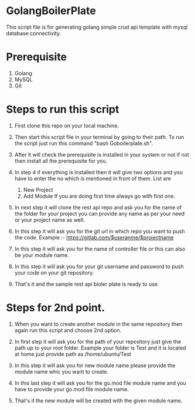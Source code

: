# GolangBoilerPlate

This script file is for generating golang simple crud api template with mysql database connectivity.

# Prerequisite

1. Golang
2. MySQL
3. Git


# Steps to run this script

1. First clone this repo on your local machine.

2. Then start this script file in your terminal by going to their path. To run the script  just run this command "bash Goboilerplate.sh".

3. After it will check the prerequisite is installed in your system or not  if not then install all the prerequisite for you. 

4. In step 4 if everything is installed then it will give two options and you have to enter the no which is mentioned in front of them. List are 
    1. New Project 
    2. Add Module
    If you are doing first time always go with first one.
    
5. In next step it will clone the rest api repo and ask you for the name of the folder for your project you can provide any name as per your need or your project name as well.

6. In this step it will ask you for the git url in which repo you want to push the code. Example :- https://gitlab.com/$useranme/$projectname

7. In this step it will ask you for the name of controller file or this can also be your module name.

8. In this step it will ask you for your git username and password to push your code on your git repository.

9. That's it and the sample rest api bioler plate is ready to use.

# Steps for 2nd point.

1. When you want to create another module in the same repository then again run this script and choose 2nd option.

2. In first step it will ask you for the path of your repository just give the path up to your root folder. Example your folder is Test and it is located at home just provide path as /home/ubuntu/Test

3. In this step it will ask you for new module name please provide the module name whic you want to create.

4. In this last step it will ask you for the go.mod file module name and you have to provide your go.mod file module name.

5. That's it the new module will be created with the given module name.
